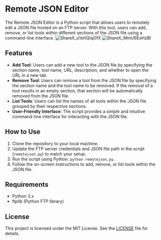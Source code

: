 # Remote JSON Editor

The Remote JSON Editor is a Python script that allows users to remotely edit a JSON file hosted on an FTP server. With this tool, users can add, remove, or list tools within different sections of the JSON file using a command-line interface.
![ShareX_o1sHQIqOfX](https://github.com/davidinfosec/remote-json-CLI/assets/87215831/75879500-6ea2-4252-8b4d-13eb6b5a479b)
![ShareX_MmU6ExHzBl](https://github.com/davidinfosec/remote-json-CLI/assets/87215831/0a39dbec-6e77-48dd-9e58-3a3b166ea3f4)

## Features

- **Add Tool**: Users can add a new tool to the JSON file by specifying the section name, tool name, URL, description, and whether to open the URL in a new tab.
- **Remove Tool**: Users can remove a tool from the JSON file by specifying the section name and the tool name to be removed. If the removal of a tool results in an empty section, that section will be automatically removed from the JSON file.
- **List Tools**: Users can list the names of all tools within the JSON file grouped by their respective sections.
- **User-Friendly Interface**: The script provides a simple and intuitive command-line interface for interacting with the JSON file.

## How to Use

1. Clone the repository to your local machine.
2. Update the FTP server credentials and JSON file path in the script (`remotejson.py`) to match your setup.
3. Run the script using Python: `python remotejson.py`.
4. Follow the on-screen instructions to add, remove, or list tools within the JSON file.

## Requirements

- Python 3.x
- ftplib (Python FTP library)

## License

This project is licensed under the MIT License. See the [LICENSE](LICENSE) file for details.
